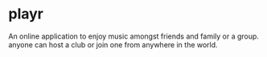 # playr
An online application to enjoy music amongst friends and family or a group. anyone can host a club or join one from anywhere in the world. 
